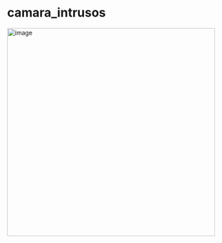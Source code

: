 # camara_intrusos


<img width="482" alt="image" src="https://github.com/daWoV/camara_intrusos/assets/111296280/9c47d551-b7b2-4655-bd2f-ec6fad3a0790">
